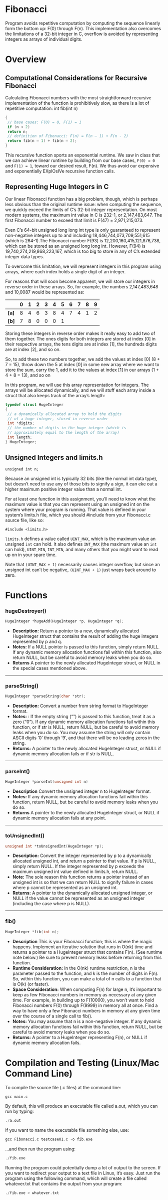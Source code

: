 # Fibonacci

Program avoids repetitive computation by computing the sequence linearly form the bottom up: F(0) through F(n). This implementation also overcomes the limitations of a 32-bit integer in C, overflow is avoided by representing integers as arrays of individual digits.


# Overview

## Computational Considerations for Recursive Fibonacci

Calculating Fibonacci numbers with the most straightforward recursive
implementation of the function is prohibitively slow, as there is a lot of repetitive computation:
int fib(int n)

```c
{
 // base cases: F(0) = 0, F(1) = 1
 if (n < 2)
 return n;
 // definition of Fibonacci: F(n) = F(n – 1) + F(n - 2)
 return fib(n – 1) + fib(n – 2);
}
```

This recursive function sports an exponential runtime. We saw in class that we can achieve linear runtime by building from our base cases, `F(0) = 0` and `F(1) = 1`, toward our desired result, F(n). We thus avoid our expensive and exponentially EXplOsIVe recursive function calls.

## Representing Huge Integers in C

Our linear Fibonacci function has a big problem, though, which is perhaps less obvious than the
original runtime issue: when computing the sequence, we quickly exceed the limits of C’s 32-bit
integer representation. On most modern systems, the maximum int value in C is 232-1, or
2,147,483,647. The first Fibonacci number to exceed that limit is F(47) = 2,971,215,073.

Even C’s 64-bit unsigned long long int type is only guaranteed to represent non-negative integers
up to and including 18,446,744,073,709,551,615 (which is 264-1).The Fibonacci number F(93) is
12,200,160,415,121,876,738, which can be stored as an unsigned long long int. However, F(94) is
19,740,274,219,868,223,167, which is too big to store in any of C’s extended integer data types.

To overcome this limitation, we will represent integers in this program using arrays, where each index
holds a single digit of an integer.

For reasons that will soon become apparent, we will store our integers in reverse order in these arrays. So, for example, the numbers 2,147,483,648 and 10,0087 would be represented as:

|               | 0             | 1     | 2 | 3 | 4 | 5 | 6 | 7 | 8 | 9 |
| ------------- |:-------------:| -----:|:-:|:-:|:-:|:-:|:-:|:-:|:-:|:-:|
| **[a]**       | 8             | 4     | 6 | 3 | 8 | 4 | 7 | 4 | 1 | 2 |
| **[b]**       | 7             | 8     |0  | 0 | 0 | 1 |

Storing these integers in reverse order makes it really easy to add two of them together. The ones digits
for both integers are stored at index [0] in their respective arrays, the tens digits are at index [1], the
hundreds digits are at index [2], and so on.

So, to add these two numbers together, we add the values at index [0] (8 + 7 = 15), throw down the 5 at
index [0] in some new array where we want to store the sum, carry the 1, add it to the values at index
[1] in our arrays (1 + 4 + 8 = 13), and so on

In this program, we will use this array representation for integers. The arrays will be allocated
dynamically, and we will stuff each array inside a struct that also keeps track of the array’s length:

```c
typedef struct HugeInteger
{
 // a dynamically allocated array to hold the digits
 // of a huge integer, stored in reverse order
 int *digits;
 // the number of digits in the huge integer (which is
 // approximately equal to the length of the array)
 int length;
} HugeInteger;
```

## Unsigned Integers and limits.h

`unsigned int n;`

Because an unsigned int is typically 32 bits (like the normal int data type), but doesn’t need to use
any of those bits to signify a sign, it can eke out a higher maximum positive integer value than a normal
int.

For at least one function in this assignment, you’ll need to know what the maximum value is that you
can represent using an unsigned int on the system where your program is running. That value is
defined in your system’s limits.h file, which you should #include from your Fibonacci.c source
file, like so:

`#include <limits.h>`

`limits.h` defines a value called `UINT_MAX`, which is the maximum value an unsigned `int` can hold. It
also defines `INT_MAX` (the maximum value an `int` can hold), `UINT_MIN`, `INT_MIN`, and many others that
you might want to read up on in your spare time.

Note that `(UINT_MAX + 1)` necessarily causes integer overflow, but since an unsigned int can’t be
negative, `(UINT_MAX + 1)` just wraps back around to zero.

# Functions

### hugeDestroyer()

```c
HugeInteger *hugeAdd(HugeInteger *p, HugeInteger *q);
```
* **Description:**  Return a pointer to a new, dynamically allocated HugeInteger struct that contains
 the result of adding the huge integers represented by p and q.
* **Notes:**  If a NULL pointer is passed to this function, simply return NULL. If any dynamic
memory allocation functions fail within this function, also return NULL, but be careful to avoid
memory leaks when you do so.
* **Returns** A pointer to the newly allocated HugeInteger struct, or NULL in the special cases
mentioned above.

---

### parseString()

```c
HugeInteger *parseString(char *str);
```

* **Description:** Convert a number from string format to HugeInteger format. 
* **Notes:** : If the empty string (“”) is passed to this function, treat it as a zero (“0”). If any
dynamic memory allocation functions fail within this function, or if str is NULL, return NULL,
but be careful to avoid memory leaks when you do so. You may assume the string will only
contain ASCII digits ‘0’ through ‘9’, and that there will be no leading zeros in the string.
* **Returns:** A pointer to the newly allocated HugeInteger struct, or NULL if dynamic memory
allocation fails or if str is NULL.

---

### parseInt()

```c
HugeInteger *parseInt(unsigned int n)
```

* **Description** Convert the unsigned integer n to HugeInteger format.
* **Notes:** If any dynamic memory allocation functions fail within this function, return
NULL, but be careful to avoid memory leaks when you do so.
* **Returns** A pointer to the newly allocated HugeInteger struct, or NULL if dynamic memory
allocation fails at any point.

---

### toUnsignedInt()

```c
unsigned int *toUnsignedInt(HugeInteger *p);
```

* **Description:** Convert the integer represented by p to a dynamically allocated unsigned int,
and return a pointer to that value. If p is NULL, simply return NULL. If the integer represented by
p exceeds the maximum unsigned int value defined in limits.h, return NULL.
* **Note:** The sole reason this function returns a pointer instead of an unsigned int is so that we
can return NULL to signify failure in cases where p cannot be represented as an unsigned int.
* **Returns:**  A pointer to the dynamically allocated unsigned integer, or NULL if the value cannot
be represented as an unsigned integer (including the case where p is NULL).

---

### fib()

```c
HugeInteger *fib(int n);
```

* **Description** This is your Fibonacci function; this is where the magic happens. Implement an
iterative solution that runs in O(nk) time and returns a pointer to a HugeInteger struct that
contains F(n). (See runtime note below.) Be sure to prevent memory leaks before returning from
this function.
* **Runtime Consideration:** In the O(nk) runtime restriction, n is the parameter passed to the
function, and k is the number of digits in F(n). So, within this function, you can make a total of
n calls to a function that is O(k) (or faster).
* **Space Consideration:** When computing F(n) for large n, it’s important to keep as few
Fibonacci numbers in memory as necessary at any given time. For example, in building up to
F(10000), you won’t want to hold Fibonacci numbers F(0) through F(9999) in memory all at
once. Find a way to have only a few Fibonacci numbers in memory at any given time over the
course of a single call to fib().
* **Notes:** You may assume that n is a non-negative integer. If any dynamic memory
allocation functions fail within this function, return NULL, but be careful to avoid memory leaks
when you do so.
* **Returns:** A pointer to a HugeInteger representing F(n), or NULL if dynamic memory allocation
fails.


# Compilation and Testing (Linux/Mac Command Line)

To compile the source file (.c files) at the command line:
```c
gcc main.c 
```

By default, this will produce an executable file called a.out, which you can run by typing:
```c
./a.out
```

If you want to name the executable file something else, use:
```c
gcc Fibonacci.c testcase01.c -o fib.exe
```
...and then run the program using:
```c
./fib.exe
```

Running the program could potentially dump a lot of output to the screen. If you want to redirect your
output to a text file in Linux, it’s easy. Just run the program using the following command, which will
create a file called whatever.txt that contains the output from your program:

```c
./fib.exe > whatever.txt
```









